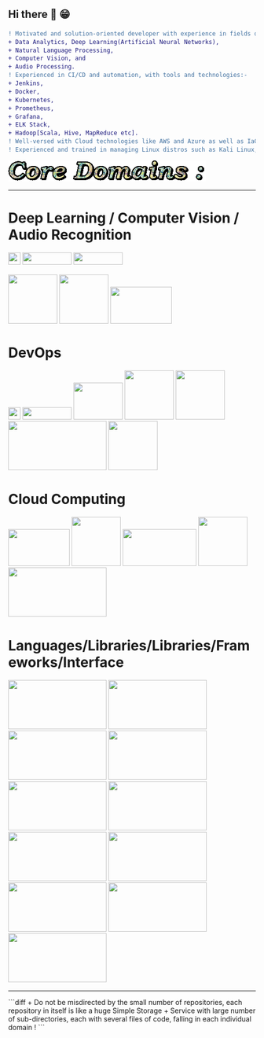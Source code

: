 ## Hi there 👋 :grin:

```diff
! Motivated and solution-oriented developer with experience in fields of 
+ Data Analytics, Deep Learning(Artificial Neural Networks), 
+ Natural Language Processing, 
+ Computer Vision, and
+ Audio Processing.
! Experienced in CI/CD and automation, with tools and technologies:-
+ Jenkins, 
+ Docker,
+ Kubernetes,
+ Prometheus, 
+ Grafana, 
+ ELK Stack, 
+ Hadoop[Scala, Hive, MapReduce etc].
! Well-versed with Cloud technologies like AWS and Azure as well as IaC tool Terraform for Hybrid-Multi Cloud integration.
! Experienced and trained in managing Linux distros such as Kali Linux, Debian GNU/Ubuntu (Ubuntu, Kubuntu), Redhat/CentOS.
```

![Core Domains :](https://github.com/anmol-sinha-coder/anmol-sinha-coder/blob/master/Core_Domains.gif)
_______________________________________________________________________________________________________________________________________
# Deep Learning / Computer Vision / Audio Recognition
<p>
<img src="https://miro.medium.com/max/700/1*Z4L6D1RiQauGmB3TGK_wJg.gif" width=25 height=25>
<img src="https://www.kukuxiaai.com/images/tensorflow.gif" width=100 height=25>
<img src="https://keras.io/img/logo.png" width=100 height=25>
<br></br>
<img src="https://i.imgur.com/1t7STdM.gif" width=100 height=100>
<img src="https://upload.wikimedia.org/wikipedia/commons/thumb/3/32/OpenCV_Logo_with_text_svg_version.svg/1100px-OpenCV_Logo_with_text_svg_version.svg.png" width=100 height=100>
<img src="https://librosa.org/images/librosa_logo_text.png" width=125 height=75>
</p>

# DevOps
<p>
<img src="https://miro.medium.com/max/676/0*OTDBbd-zbG-P-41o.png" width=25 height=25>
<img src="https://www.redarris.com/assets/img/blog/docker-kubernetes.png" width=100 height=25>
<img src="https://imgee.s3.amazonaws.com/imgee/5813bbaf37934f34ac129cc287c102af.png" width=100 height=75>
<img src="https://www.edureka.co/blog/wp-content/uploads/2017/11/ELK.png" width=100 height=100>
<img src="https://www.openlogic.com/sites/openlogic/files/image/2019-07/image-blog-monitoring-java-applications-with-prometheus-and-grafana-part-2.jpg" width=100 height=100 />
<img src="https://www.hrupin.com/wp-content/uploads/2012/01/Apache-Maven-logo.jpeg" height=100 width=200>
<img src="https://upload.wikimedia.org/wikipedia/commons/thumb/3/3a/OpenShift-LogoType.svg/959px-OpenShift-LogoType.svg.png" height=100 width=100>
</p>

# Cloud Computing
<p>
<img src="https://thumbs.gfycat.com/PoliticalMindlessBanteng-small.gif" width=125 height=75>
<img src="https://static.dribbble.com/users/57858/screenshots/2292590/jeshie_dribbble_cloud.gif" width=100 height=100>
<img src="https://nicovmc.files.wordpress.com/2019/07/terraform_primarylogo_fullcolor.png" width=150 height=75>
<img src="https://object-storage-ca-ymq-1.vexxhost.net/swift/v1/6e4619c416ff4bd19e1c087f27a43eea/www-assets-prod/Uploads/openstack-vert.jpg" width=100 height=100>
<img src="https://qbd.eu/wp-content/uploads/azure-logo.png" width=200 height=100>
</p>

# Languages/Libraries/Libraries/Frameworks/Interface
<p>
<img src="https://servreality.com/wp-content/uploads/2020/07/C.gif" height=100 width=200>
<img src="https://miro.medium.com/max/250/1*A3EN6RoI9LIVpL7EhIGHzQ.gif" height=100 width=200>
<img src="https://davidwalsh.name/demo/concept.gif" height=100 width=200>
<img src="https://images1.programmersought.com/14/08/08b90efcdd08a3d559b21c825e6c0efe.JPEG" height=100 width=200>
<img src="https://nexax.in/wp-content/uploads/2020/11/java-1.gif" height=100 width=200>
<img src="https://user-images.githubusercontent.com/54990023/130337112-8a5c765f-6c0d-45f5-8bfb-ebf0aeff2de9.png" height=100 width=200>
<img src="https://workingnation.com/wp-content/uploads/2018/05/R_logo.svg_.png" height=100 width=200>
<img src="https://www.avenga.com/wp-content/uploads/2020/11/C-Sharp.png" height=100 width=200>
<img src="https://miro.medium.com/max/1000/1*gViWI8dDXWcBkRdDP_CpQQ.png" height=100 width=200>
<img src="https://cdn.dribbble.com/users/6295/screenshots/6509850/f.gif" height=100 width=200>
<img src="https://logowik.com/content/uploads/images/scala3486.jpg" height=100 width=200>  
</p>


<hr>
```diff
+ Do not be misdirected by the small number of repositories, each repository in itself is like a huge Simple Storage 
+ Service with large number of sub-directories, each with several files of code, falling in each individual domain !
```

<!--
**anmol-sinha-coder/anmol-sinha-coder** is a ✨ _special_ ✨ repository because its `README.md` (this file) appears on your GitHub profile.

Here are some ideas to get you started:

- 🔭 I’m currently working on ...
- 🌱 I’m currently learning ...
- 👯 I’m looking to collaborate on ...
- 🤔 I’m looking for help with ...
- 💬 Ask me about ...
- 📫 How to reach me: ...
- 😄 Pronouns: ...
- ⚡ Fun fact: ...
-->
